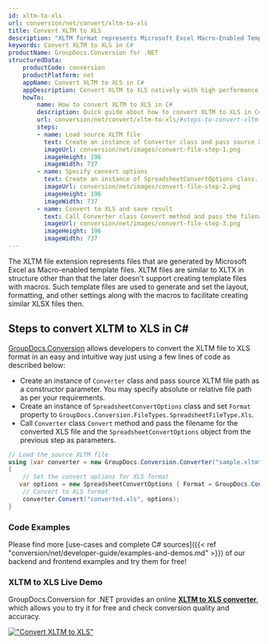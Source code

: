 ```yaml
---
id: xltm-to-xls
url: conversion/net/convert/xltm-to-xls
title: Convert XLTM to XLS
description: "XLTM format represents Microsoft Excel Macro-Enabled Template with .xltm extension. Learn how to convert XLTM to XLS file programmatically in C# language using GroupDocs.Conversion for .NET library."
keywords: Convert XLTM to XLS in C#
productName: GroupDocs.Conversion for .NET
structuredData:
    productCode: conversion
    productPlatform: net
    appName: Convert XLTM to XLS in C#
    appDescription: Convert XLTM to XLS natively with high performance using C# language and server side GroupDocs.Conversion for .NET APIs, without the use of any software like Microsoft or Open Office.
    howTo:
        name: How to convert XLTM to XLS in C# 
        description: Quick guide about how to convert XLTM to XLS in C# with high performance and accuracy.
        url: conversion/net/convert/xltm-to-xls/#steps-to-convert-xltm-to-xls-in-c
        steps:
        - name: Load source XLTM file 
          text: Create an instance of Converter class and pass source XLTM file path as a constructor parameter. You may specify absolute or relative file path as per your requirements. 
          imageUrl: conversion/net/images/convert-file-step-1.png
          imageHeight: 196
          imageWidth: 737
        - name: Specify convert options 
          text: Create an instance of SpreadsheetConvertOptions class.
          imageUrl: conversion/net/images/convert-file-step-2.png
          imageHeight: 196
          imageWidth: 737
        - name: Convert to XLS and save result 
          text: Call Converter class Convert method and pass the filename for the converted HTML file and the SpreadsheetConvertOptions object from the previous step as parameters.
          imageUrl: conversion/net/images/convert-file-step-3.png
          imageHeight: 196
          imageWidth: 737
---
```


The XLTM file extension represents files that are generated by Microsoft Excel as Macro-enabled template files. XLTM files are similar to XLTX in structure other than that the later doesn't support creating template files with macros. Such template files are used to generate and set the layout, formatting, and other settings along with the macros to facilitate creating similar XLSX files then.

## Steps to convert XLTM to XLS in C#

[GroupDocs.Conversion](https://products.groupdocs.com/conversion/net) allows developers to convert the XLTM file to XLS format in an easy and intuitive way just using a few lines of code as described below:

* Create an instance of `Converter` class and pass source XLTM file path as a constructor parameter. You may specify absolute or relative file path as per your requirements. 
* Create an instance of `SpreadsheetConvertOptions` class and set `Format` property to `GroupDocs.Conversion.FileTypes.SpreadsheetFileType.Xls`.
* Call `Converter` class `Convert` method and pass the filename for the converted XLS file and the `SpreadsheetConvertOptions` object from the previous step as parameters.

```csharp
// Load the source XLTM file
using (var converter = new GroupDocs.Conversion.Converter("sample.xltm"))
{
    // Set the convert options for XLS format
   var options = new SpreadsheetConvertOptions { Format = GroupDocs.Conversion.FileTypes.SpreadsheetFileType.Xls };
    // Convert to XLS format
    converter.Convert("converted.xls", options);
}
```

### Code Examples

Please find more [use-cases and complete C# sources]({{< ref "conversion/net/developer-guide/examples-and-demos.md" >}}) of our backend and frontend examples and try them for free!

### XLTM to XLS Live Demo

GroupDocs.Conversion for .NET provides an online [**XLTM to XLS converter**](https://products.groupdocs.app/conversion/xltm-to-xls), which allows you to try it for free and check conversion quality and accuracy.

[!["Convert XLTM to XLS"](conversion/net/images/convert-to-xls/convert-xltm-to-xls.png)](https://products.groupdocs.app/conversion/xltm-to-xls)